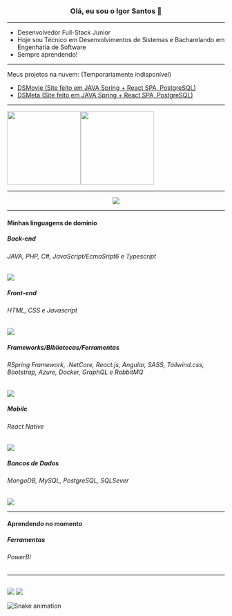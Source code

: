 
<h3 align="center"> Olá, eu sou o Igor Santos 👋 </h3>
  
<hr>  

- Desenvolvedor Full-Stack Junior <br>
- Hoje sou Técnico em Desenvolvimentos de Sistemas e Bacharelando em Engenharia de Software <br>
- Sempre aprendendo! <br>

<hr>

Meus projetos na nuvem: (Temporariamente indisponível) 
- <a href="https://igor-dsmovie.netlify.app/">DSMovie (Site feito em JAVA Spring + React SPA, PostgreSQL)</a>
- <a href="https://dsmeta-igor.netlify.app/">DSMeta (Site feito em JAVA Spring + React SPA, PostgreSQL)</a>

<hr>

<!--
<div align="center">
  <a href="https://github.com/Igor12345ps">
  <img height="180em" src="https://github-readme-stats.vercel.app/api?username=Igor12345ps&show_icons=true&theme=merko&include_all_commits=true&count_private=true&custom_title=Status do meu GitHub"/>
  <img height="180em" src="https://github-readme-stats.vercel.app/api/top-langs/?username=Igor12345ps&layout=compact&langs_count=20&theme=merko&custom_title=Linguagens mais ultilizadas"/>
</div>

<hr>
-->

<div style="display: flex; align-items: center;" align="center">
  <img height="170em" src="https://github-readme-stats.vercel.app/api?username=Igor12345ps&show_icons=true&theme=transparent&hide=contribs"/>
  <img height="170em" src="https://github-readme-stats.vercel.app/api/top-langs/?username=Igor12345ps&layout=compact&theme=transparent">
</div>
<hr>


<p align="center">
  <a href="https://skillicons.dev">
    <img src="https://skillicons.dev/icons?i=java,spring,cs,dotnet,html,css,js,mongodb,mysql,postgres,react,angular,typescript,php,sass,tailwind,bootstrap,azure,docker,graphql,rabbitmq" />
  </a>
</p>  
<hr>

  
<h4>Minhas linguagens de domínio</h4>
  <h5>Back-end</h5>
  <h6>JAVA, PHP, C#, JavaScript/EcmaSript6 e Typescript</h6>
  <a href="https://skillicons.dev">
    <img src="https://skillicons.dev/icons?i=java,php,cs,js,typescript" />
  </a>
  
  <h5>Front-end</h5>
  <h6>HTML, CSS e Javascript</h6>
  <a href="https://skillicons.dev">
    <img src="https://skillicons.dev/icons?i=html,css,js" />
  </a>
  
  <h5>Frameworks/Bibliotecas/Ferramentas</h5>
  <h6>RSpring Framework, .NetCore, React.js, Angular, SASS, Tailwind.css, Bootstrap, Azure, Docker, GraphQL e RabbitMQ</h6>
  <a href="https://skillicons.dev">
    <img src="https://skillicons.dev/icons?i=spring,dotnet,react,angular,sass,tailwind,bootstrap,azure,docker,graphql,rabbitmq" />
  </a>
  
  <h5>Mobile</h5>
  <h6>React Native</h6>
  <a href="https://skillicons.dev">
    <img src="https://skillicons.dev/icons?i=react" />
  </a>
  
  <h5>Bancos de Dados</h5>
  <h6>MongoDB, MySQL, PostgreSQL, SQLSever</h6>
  <a href="https://skillicons.dev">
    <img src="https://skillicons.dev/icons?i=mongodb,mysql,postgres" />
  </a>
<hr>
  
<h4>Aprendendo no momento</h4>
  <h5>Ferramentas</h5>
  <h6>PowerBI</h6>
<hr>
  
<!--
<h4>Próximos que quero aprender</h4> 
  <h5>Frameworks/Bibliotecas</h5>
  <h6>Angular, Sass e Laravel</h6>
    <img align="center" alt="Igor-Angular" height="30" width="40" src="https://raw.githubusercontent.com/devicons/devicon/master/icons/angularjs/angularjs-plain.svg">
    <img align="center" alt="Igor-Laravel" height="30" width="40" src="https://raw.githubusercontent.com/devicons/devicon/master/icons/laravel/laravel-plain.svg"> 
-->   

##
  
<div> 
  <a href="https://www.youtube.com/channel/UClquR1cvr5Lo8zN1ecojBfQ" target="_blank"><img src="https://img.shields.io/badge/YouTube-FF0000?style=for-the-badge&logo=youtube&logoColor=white" target="_blank"></a>
  <a href="https://www.linkedin.com/in/igor-santos11/" target="_blank"><img src="https://img.shields.io/badge/-LinkedIn-%230077B5?style=for-the-badge&logo=linkedin&logoColor=white" target="_blank"></a> 
 
  ![Snake animation](https://github.com/Igor12345ps/Igor12345ps/blob/output/github-contribution-grid-snake.svg)
</div>

